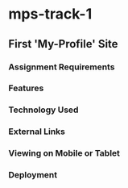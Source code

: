 # mps-track-1
## First 'My-Profile' Site


### Assignment Requirements


### Features


### Technology Used


### External Links


### Viewing on Mobile or Tablet


### Deployment